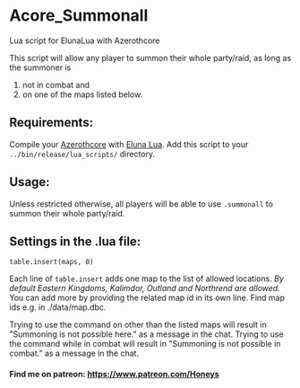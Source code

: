 # Acore_Summonall
 Lua script for ElunaLua with Azerothcore

This script will allow any player to summon their whole party/raid, as long as the summoner is
1) not in combat and
2) on one of the maps listed below.

## Requirements:

Compile your [Azerothcore](https://github.com/azerothcore/azerothcore-wotlk) with [Eluna Lua](https://www.azerothcore.org/catalogue-details.html?id=131435473).
Add this script to your `../bin/release/lua_scripts/` directory.


## Usage:

Unless restricted otherwise, all players will be able to use `.summonall` to summon their whole party/raid.


## Settings in the .lua file:

`table.insert(maps, 0)`

Each line of `table.insert` adds one map to the list of allowed locations. *By default Eastern Kingdoms, Kalimdor, Outland and Northrend are allowed.* You can add more by providing the related map id in its own line. Find map ids e.g. in ./data/map.dbc.

Trying to use the command on other than the listed maps will result in "Summoning is not possible here." as a message in the chat.
Trying to use the command while in combat will result in "Summoning is not possible in combat." as a message in the chat.

#### Find me on patreon: https://www.patreon.com/Honeys
